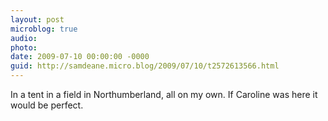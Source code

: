 ```yaml
---
layout: post
microblog: true
audio: 
photo: 
date: 2009-07-10 00:00:00 -0000
guid: http://samdeane.micro.blog/2009/07/10/t2572613566.html
---
```

In a tent in a field in Northumberland, all  on my own. If Caroline was here it would be perfect.
